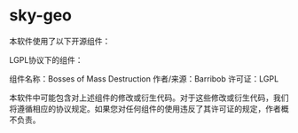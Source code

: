 # sky-geo
本软件使用了以下开源组件：

LGPL协议下的组件： 

组件名称：Bosses of Mass Destruction
作者/来源：Barribob 
许可证：LGPL

本软件中可能包含对上述组件的修改或衍生代码。对于这些修改或衍生代码，我们将遵循相应的协议规定。如果您对任何组件的使用违反了其许可证的规定，作者概不负责。

